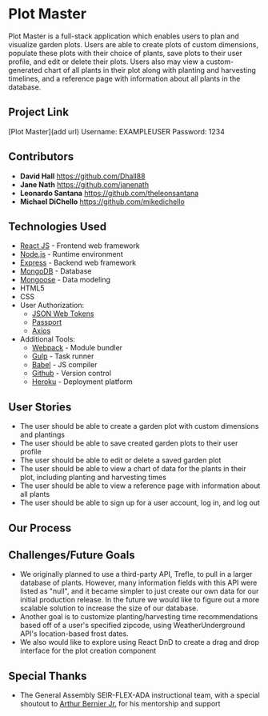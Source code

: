 # Plot Master
Plot Master is a full-stack application which enables users to plan and visualize garden plots.
Users are able to create plots of custom dimensions, populate these plots with their choice of plants, save plots to their user profile, and edit or delete their plots. 
Users also may view a custom-generated chart of all plants in their plot along with planting and harvesting timelines, and a reference page with information about all plants in the database.


## Project Link
[Plot Master](add url)
Username: EXAMPLEUSER
Password: 1234


## Contributors
* **David Hall** https://github.com/Dhall88
* **Jane Nath** https://github.com/janenath
* **Leonardo Santana** https://github.com/theleonsantana
* **Michael DiChello** https://github.com/mikedichello


## Technologies Used
* [React JS](https://reactjs.org/) - Frontend web framework
* [Node.js](https://nodejs.org/en/) - Runtime environment
* [Express](https://expressjs.com/) - Backend web framework
* [MongoDB](https://www.mongodb.com/) - Database
* [Mongoose](https://mongoosejs.com/) - Data modeling
* HTML5
* CSS
* User Authorization:
    * [JSON Web Tokens](https://jwt.io/)
    * [Passport](http://www.passportjs.org/)
    * [Axios](https://www.npmjs.com/package/axios)
* Additional Tools: 
    * [Webpack](https://webpack.js.org/) - Module bundler
    * [Gulp](https://gulpjs.com/) - Task runner
    * [Babel](https://babeljs.io/) - JS compiler
    * [Github](https://github.com/) - Version control
    * [Heroku](https://www.heroku.com/) - Deployment platform
    
    
## User Stories
* The user should be able to create a garden plot with custom dimensions and plantings
* The user should be able to save created garden plots to their user profile 
* The user should be able to edit or delete a saved garden plot
* The user should be able to view a chart of data for the plants in their plot, including planting and harvesting times
* The user should be able to view a reference page with information about all plants
* The user should be able to sign up for a user account, log in, and log out

## Our Process


## Challenges/Future Goals
* We originally planned to use a third-party API, Trefle, to pull in a larger database of plants. However, many information fields with this API were listed as "null", and it became simpler to just create our own data for our initial production release. In the future we would like to figure out a more scalable solution to increase the size of our database.
* Another goal is to customize planting/harvesting time recommendations based off of a user's specified zipcode, using WeatherUnderground API's location-based frost dates.
* We also would like to explore using React DnD to create a drag and drop interface for the plot creation component


## Special Thanks
* The General Assembly SEIR-FLEX-ADA instructional team, with a special shoutout to [Arthur Bernier Jr.](https://github.com/arthurbernierjr) for his mentorship and support
